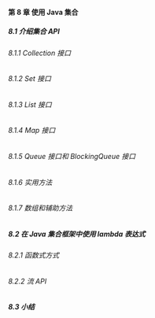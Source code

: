 #### 第 8 章 使用 Java 集合
##### 8.1 介绍集合 API
###### 8.1.1 Collection 接口
###### 8.1.2 Set 接口
###### 8.1.3 List 接口
###### 8.1.4 Map 接口
###### 8.1.5 Queue 接口和 BlockingQueue 接口
###### 8.1.6 实用方法
###### 8.1.7 数组和辅助方法
##### 8.2 在 Java 集合框架中使用 lambda 表达式
###### 8.2.1 函数式方式
###### 8.2.2 流 API
##### 8.3 小结